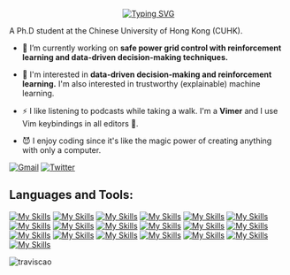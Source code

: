 <p align="center">
<a href="https://git.io/typing-svg"><img src="https://readme-typing-svg.demolab.com?font=Bungee+Spice&size=30&duration=2500&pause=500&center=true&vCenter=true&width=300&height=30&lines=Hi+there+%F0%9F%91%8B;I'm+Yuji+Cao+%F0%9F%98%B8" alt="Typing SVG" /></a>
</p>
<p>A Ph.D student at the Chinese University of Hong Kong (CUHK).</p>

- 🌱 I’m currently working on **safe power grid control with reinforcement learning and data-driven decision-making techniques.**

- 💬 I'm interested in **data-driven decision-making and reinforcement learning.** I'm also interested in trustworthy (explainable) machine learning.

- ⚡️ I like listening to podcasts while taking a walk. I'm a **Vimer** and I use Vim keybindings in all editors 🤖.

- 😈 I enjoy coding since it's like the magic power of creating anything with only a computer. 

[![Gmail](https://img.shields.io/badge/Gmail-D14836?style=for-the-badge&logo=gmail&logoColor=white&link=mailto:travisyjcao@gmail.com)](mailto:travisyjcao@gmail.com) [![Twitter](https://img.shields.io/badge/Twitter-%231DA1F2.svg?style=for-the-badge&logo=Twitter&logoColor=white&link=https://twitter.com/traviscao0514)](https://twitter.com/traviscao0514)

## Languages and Tools:
[![My Skills](https://skillicons.dev/icons?i=py)](https://skillicons.dev)
[![My Skills](https://skillicons.dev/icons?i=html)](https://skillicons.dev)
[![My Skills](https://skillicons.dev/icons?i=css)](https://skillicons.dev)
[![My Skills](https://skillicons.dev/icons?i=c)](https://skillicons.dev)
[![My Skills](https://skillicons.dev/icons?i=bash)](https://skillicons.dev)
[![My Skills](https://skillicons.dev/icons?i=linux)](https://skillicons.dev)
[![My Skills](https://skillicons.dev/icons?i=latex)](https://skillicons.dev)
[![My Skills](https://skillicons.dev/icons?i=docker)](https://skillicons.dev)
[![My Skills](https://skillicons.dev/icons?i=matlab)](https://skillicons.dev)
[![My Skills](https://skillicons.dev/icons?i=r)](https://skillicons.dev)
[![My Skills](https://skillicons.dev/icons?i=idea)](https://skillicons.dev)
[![My Skills](https://skillicons.dev/icons?i=vscode)](https://skillicons.dev)
[![My Skills](https://skillicons.dev/icons?i=vim)](https://skillicons.dev)
[![My Skills](https://skillicons.dev/icons?i=md)](https://skillicons.dev)
[![My Skills](https://skillicons.dev/icons?i=git)](https://skillicons.dev)
[![My Skills](https://skillicons.dev/icons?i=github)](https://skillicons.dev)
[![My Skills](https://skillicons.dev/icons?i=mysql)](https://skillicons.dev)
[![My Skills](https://skillicons.dev/icons?i=redis)](https://skillicons.dev)
[![My Skills](https://skillicons.dev/icons?i=sqlite)](https://skillicons.dev)


<p><img align="left" src="https://github-readme-stats.vercel.app/api/top-langs?username=traviscao&show_icons=true&locale=en&layout=compact" alt="traviscao" /></p>
